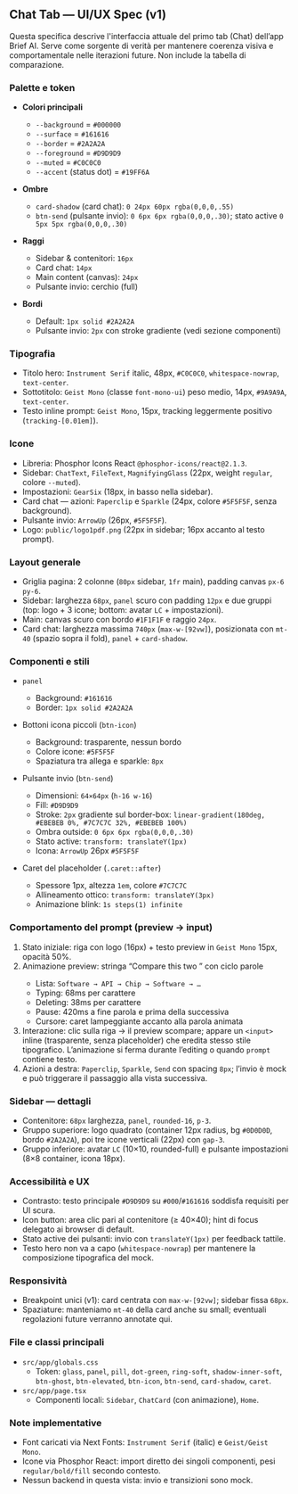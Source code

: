 ## Chat Tab — UI/UX Spec (v1)

Questa specifica descrive l'interfaccia attuale del primo tab (Chat) dell’app Brief AI. Serve come sorgente di verità per mantenere coerenza visiva e comportamentale nelle iterazioni future. Non include la tabella di comparazione.

### Palette e token
- **Colori principali**
  - `--background` = `#000000`
  - `--surface` = `#161616`
  - `--border` = `#2A2A2A`
  - `--foreground` = `#D9D9D9`
  - `--muted` = `#C0C0C0`
  - `--accent` (status dot) = `#19FF6A`

- **Ombre**
  - `card-shadow` (card chat): `0 24px 60px rgba(0,0,0,.55)`
  - `btn-send` (pulsante invio): `0 6px 6px rgba(0,0,0,.30)`; stato active `0 5px 5px rgba(0,0,0,.30)`

- **Raggi**
  - Sidebar & contenitori: `16px`
  - Card chat: `14px`
  - Main content (canvas): `24px`
  - Pulsante invio: cerchio (full)

- **Bordi**
  - Default: `1px solid #2A2A2A`
  - Pulsante invio: `2px` con stroke gradiente (vedi sezione componenti)

### Tipografia
- Titolo hero: `Instrument Serif` italic, 48px, `#C0C0C0`, `whitespace-nowrap`, `text-center`.
- Sottotitolo: `Geist Mono` (classe `font-mono-ui`) peso medio, 14px, `#9A9A9A`, `text-center`.
- Testo inline prompt: `Geist Mono`, 15px, tracking leggermente positivo (`tracking-[0.01em]`).

### Icone
- Libreria: Phosphor Icons React `@phosphor-icons/react@2.1.3`.
- Sidebar: `ChatText`, `FileText`, `MagnifyingGlass` (22px, weight `regular`, colore `--muted`).
- Impostazioni: `GearSix` (18px, in basso nella sidebar).
- Card chat — azioni: `Paperclip` e `Sparkle` (24px, colore `#5F5F5F`, senza background).
- Pulsante invio: `ArrowUp` (26px, `#5F5F5F`).
- Logo: `public/logo1pdf.png` (22px in sidebar; 16px accanto al testo prompt).

### Layout generale
- Griglia pagina: 2 colonne (`80px` sidebar, `1fr` main), padding canvas `px-6 py-6`.
- Sidebar: larghezza `68px`, `panel` scuro con padding `12px` e due gruppi (top: logo + 3 icone; bottom: avatar `LC` + impostazioni).
- Main: canvas scuro con bordo `#1F1F1F` e raggio `24px`.
- Card chat: larghezza massima `740px` (`max-w-[92vw]`), posizionata con `mt-40` (spazio sopra il fold), `panel` + `card-shadow`.

### Componenti e stili
- `panel`
  - Background: `#161616`
  - Border: `1px solid #2A2A2A`

- Bottoni icona piccoli (`btn-icon`)
  - Background: trasparente, nessun bordo
  - Colore icone: `#5F5F5F`
  - Spaziatura tra allega e sparkle: `8px`

- Pulsante invio (`btn-send`)
  - Dimensioni: `64×64px` (`h-16 w-16`)
  - Fill: `#D9D9D9`
  - Stroke: `2px` gradiente sul border-box: `linear-gradient(180deg, #EBEBEB 0%, #7C7C7C 32%, #EBEBEB 100%)`
  - Ombra outside: `0 6px 6px rgba(0,0,0,.30)`
  - Stato active: `transform: translateY(1px)`
  - Icona: `ArrowUp` 26px `#5F5F5F`

- Caret del placeholder (`.caret::after`)
  - Spessore 1px, altezza `1em`, colore `#7C7C7C`
  - Allineamento ottico: `transform: translateY(3px)`
  - Animazione blink: `1s steps(1) infinite`

### Comportamento del prompt (preview → input)
1. Stato iniziale: riga con logo (16px) + testo preview in `Geist Mono` 15px, opacità 50%.
2. Animazione preview: stringa “Compare this two <word>” con ciclo parole
   - Lista: `Software → API → Chip → Software → …`
   - Typing: 68ms per carattere
   - Deleting: 38ms per carattere
   - Pause: 420ms a fine parola e prima della successiva
   - Cursore: caret lampeggiante accanto alla parola animata
3. Interazione: clic sulla riga → il preview scompare; appare un `<input>` inline (trasparente, senza placeholder) che eredita stesso stile tipografico. L’animazione si ferma durante l’editing o quando `prompt` contiene testo.
4. Azioni a destra: `Paperclip`, `Sparkle`, `Send` con spacing `8px`; l’invio è mock e può triggerare il passaggio alla vista successiva.

### Sidebar — dettagli
- Contenitore: `68px` larghezza, `panel`, `rounded-16`, `p-3`.
- Gruppo superiore: logo quadrato (container 12px radius, bg `#0D0D0D`, bordo `#2A2A2A`), poi tre icone verticali (22px) con `gap-3`.
- Gruppo inferiore: avatar `LC` (10×10, rounded-full) e pulsante impostazioni (8×8 container, icona 18px).

### Accessibilità e UX
- Contrasto: testo principale `#D9D9D9` su `#000`/`#161616` soddisfa requisiti per UI scura.
- Icon button: area clic pari al contenitore (≥ 40×40); hint di focus delegato ai browser di default.
- Stato active dei pulsanti: invio con `translateY(1px)` per feedback tattile.
- Testo hero non va a capo (`whitespace-nowrap`) per mantenere la composizione tipografica del mock.

### Responsività
- Breakpoint unici (v1): card centrata con `max-w-[92vw]`; sidebar fissa `68px`.
- Spaziature: manteniamo `mt-40` della card anche su small; eventuali regolazioni future verranno annotate qui.

### File e classi principali
- `src/app/globals.css`
  - Token: `glass`, `panel`, `pill`, `dot-green`, `ring-soft`, `shadow-inner-soft`, `btn-ghost`, `btn-elevated`, `btn-icon`, `btn-send`, `card-shadow`, `caret`.
- `src/app/page.tsx`
  - Componenti locali: `Sidebar`, `ChatCard` (con animazione), `Home`.

### Note implementative
- Font caricati via Next Fonts: `Instrument Serif` (italic) e `Geist/Geist Mono`.
- Icone via Phosphor React: import diretto dei singoli componenti, pesi `regular/bold/fill` secondo contesto.
- Nessun backend in questa vista: invio e transizioni sono mock.


